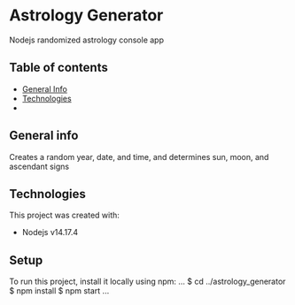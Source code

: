 # Astrology Generator

Nodejs randomized astrology console app

## Table of contents
- [General Info](#general-info)
- [Technologies](#technologies)
- 

## General info

Creates a random year, date, and time, and determines sun, moon, and ascendant signs

## Technologies

This project was created with:
- Nodejs v14.17.4

## Setup

To run this project, install it locally using npm:
...
$ cd ../astrology_generator
$ npm install
$ npm start
...
